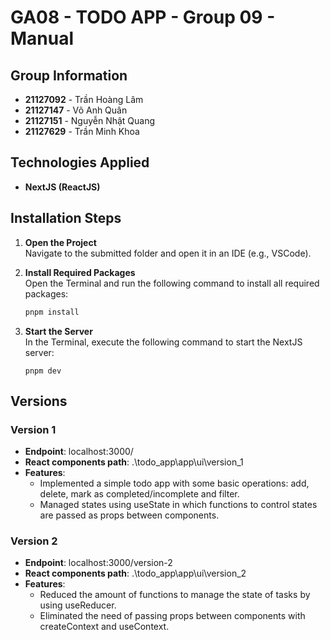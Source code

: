 # GA08 - TODO APP - Group 09 - Manual

## Group Information
- **21127092** - Trần Hoàng Lâm
- **21127147** - Võ Anh Quân
- **21127151** - Nguyễn Nhật Quang
- **21127629** - Trần Minh Khoa

## Technologies Applied
- **NextJS (ReactJS)**

## Installation Steps

1. **Open the Project**  
   Navigate to the submitted folder and open it in an IDE (e.g., VSCode).

2. **Install Required Packages**  
   Open the Terminal and run the following command to install all required packages:
   ```bash
   pnpm install
   ```

3. **Start the Server**  
   In the Terminal, execute the following command to start the NextJS server:
   ```
   pnpm dev
   ```

## Versions

### Version 1
- **Endpoint**: localhost:3000/
- **React components path**: .\todo_app\app\ui\version_1
- **Features**: 
   - Implemented a simple todo app with some basic operations: add, delete, mark as completed/incomplete and filter.
   - Managed states using useState in which functions to control states are passed as props between components.

### Version 2
- **Endpoint**: localhost:3000/version-2
- **React components path**: .\todo_app\app\ui\version_2
- **Features**: 
   - Reduced the amount of functions to manage the state of tasks by using useReducer.
   - Eliminated the need of passing props between components with createContext and useContext.
